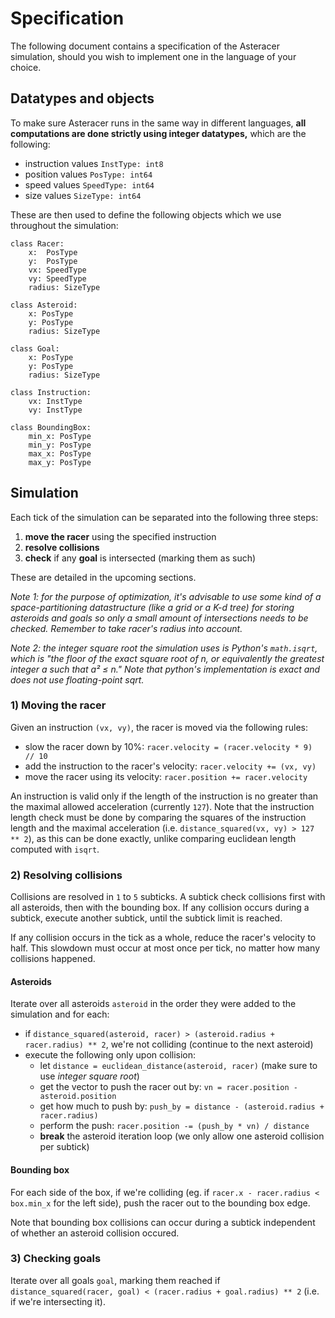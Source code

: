 # Specification
The following document contains a specification of the Asteracer simulation, should you wish to implement one in the language of your choice.

## Datatypes and objects
To make sure Asteracer runs in the same way in different languages, **all computations are done strictly using integer datatypes,** which are the following:

- instruction values `InstType: int8`
- position values `PosType: int64`
- speed values `SpeedType: int64`
- size values `SizeType: int64`

These are then used to define the following objects which we use throughout the simulation:

```python3
class Racer:
    x:  PosType
    y:  PosType
    vx: SpeedType
    vy: SpeedType
    radius: SizeType
```

```python3
class Asteroid:
    x: PosType
    y: PosType
    radius: SizeType
```

```python3
class Goal:
    x: PosType
    y: PosType
    radius: SizeType
```

```python3
class Instruction:
    vx: InstType
    vy: InstType
```

```python3
class BoundingBox:
    min_x: PosType
    min_y: PosType
    max_x: PosType
    max_y: PosType
```

## Simulation
Each tick of the simulation can be separated into the following three steps:

1. **move the racer** using the specified instruction
2. **resolve collisions**
3. **check** if any **goal** is intersected (marking them as such)

These are detailed in the upcoming sections.

_Note 1: for the purpose of optimization, it's advisable to use some kind of a space-partitioning datastructure (like a grid or a K-d tree) for storing asteroids and goals so only a small amount of intersections needs to be checked. Remember to take racer's radius into account._

_Note 2: the integer square root the simulation uses is Python's `math.isqrt`, which is "the floor of the exact square root of n, or equivalently the greatest integer a such that a² ≤ n." Note that python's implementation is exact and does not use floating-point sqrt._

### 1) Moving the racer
Given an instruction `(vx, vy)`, the racer is moved via the following rules:
- slow the racer down by 10%: `racer.velocity = (racer.velocity * 9) // 10`
- add the instruction to the racer's velocity: `racer.velocity += (vx, vy)`
- move the racer using its velocity: `racer.position += racer.velocity`

An instruction is valid only if the length of the instruction is no greater than the maximal allowed acceleration (currently `127`). Note that the instruction length check must be done by comparing the squares of the instruction length and the maximal acceleration (i.e. `distance_squared(vx, vy) > 127 ** 2`), as this can be done exactly, unlike comparing euclidean length computed with `isqrt`.

### 2) Resolving collisions

Collisions are resolved in `1` to `5` subticks.
A subtick check collisions first with all asteroids, then with the bounding box.
If any collision occurs during a subtick, execute another subtick, until the subtick limit is reached.

If any collision occurs in the tick as a whole, reduce the racer's velocity to half.
This slowdown must occur at most once per tick, no matter how many collisions happened.

#### Asteroids
Iterate over all asteroids `asteroid` in the order they were added to the simulation and for each:
- if `distance_squared(asteroid, racer) > (asteroid.radius + racer.radius) ** 2`, we're not colliding (continue to the next asteroid)
- execute the following only upon collision:
    - let `distance = euclidean_distance(asteroid, racer)` (make sure to use _integer square root_)
    - get the vector to push the racer out by: `vn = racer.position - asteroid.position`
    - get how much to push by: `push_by = distance - (asteroid.radius + racer.radius)`
    - perform the push: `racer.position -= (push_by * vn) / distance`
    - **break** the asteroid iteration loop (we only allow one asteroid collision per subtick)

#### Bounding box
For each side of the box, if we're colliding (eg. if `racer.x - racer.radius < box.min_x` for the left side), push the racer out to the bounding box edge.

Note that bounding box collisions can occur during a subtick independent of whether an asteroid collision occured.

### 3) Checking goals
Iterate over all goals `goal`, marking them reached if `distance_squared(racer, goal) < (racer.radius + goal.radius) ** 2` (i.e. if we're intersecting it).